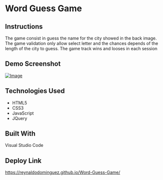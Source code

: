 # Word Guess Game

## Instructions

The game consist in guess the name for the city showed in the back image. The game validation only allow select letter and the chances depends of the length of the city to guess. The game track wins and looses in each session

## Demo Screenshot
[![Image](http://dominguez.software/images/guess-game.png)](https://reynaldodominguez.github.io/Word-Guess-Game/)

## Technologies Used
* HTML5
* CSS3
* JavaScript
* JQuery

## Built With
Visual Studio Code

## Deploy Link
https://reynaldodominguez.github.io/Word-Guess-Game/
